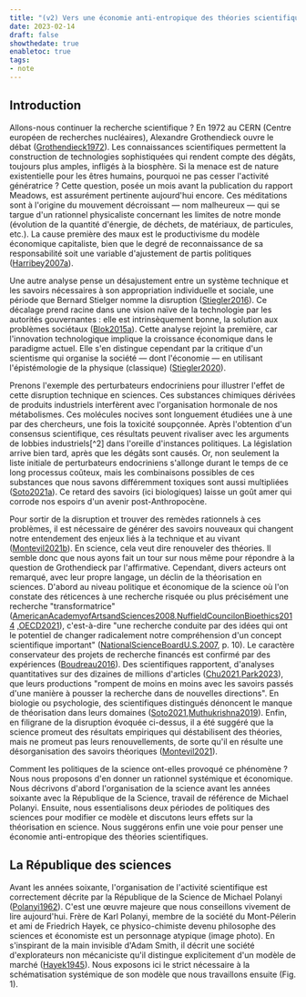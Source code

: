 ```yaml
---
title: "(v2) Vers une économie anti-entropique des théories scientifiques"
date: 2023-02-14
draft: false
showthedate: true
enabletoc: true
tags:
- note
---
```


## Introduction 

Allons-nous continuer la recherche scientifique ? En 1972 au CERN (Centre européen de recherches nucléaires), Alexandre Grothendieck ouvre le débat ([Grothendieck1972](reference/Grothendieck1972.md)). Les connaissances scientifiques permettent la construction de technologies sophistiquées qui rendent compte des dégâts, toujours plus amples, infligés à la biosphère. Si la menace est de nature existentielle pour les êtres humains, pourquoi ne pas cesser l'activité génératrice ? Cette question, posée un mois avant la publication du rapport Meadows, est assurément pertinente aujourd'hui encore. Ces méditations sont à l'origine du mouvement décroissant — nom malheureux — qui se targue d'un rationnel physicaliste concernant les limites de notre monde (évolution de la quantité d'énergie, de déchets, de matériaux, de particules, etc.). La cause première des maux est le productivisme du modèle économique capitaliste, bien que le degré de reconnaissance de sa responsabilité soit une variable d'ajustement de partis politiques ([Harribey2007a](reference/Harribey2007a.md)). 

Une autre analyse pense un désajustement entre un système technique et les savoirs nécessaires à son appropriation individuelle et sociale, une période que Bernard Stielger nomme la disruption ([Stiegler2016](reference/Stiegler2016.md)). Ce décalage prend racine dans une vision naïve de la technologie par les autorités gouvernantes : elle est intrinsèquement bonne, la solution aux problèmes sociétaux ([Blok2015a](reference/Blok2015a.md)). Cette analyse rejoint la première, car l'innovation technologique implique la croissance économique dans le paradigme actuel. Elle s'en distingue cependant par la critique d'un scientisme qui organise la société — dont l'économie — en utilisant l'épistémologie de la physique (classique) ([Stiegler2020](reference/Stiegler2020.md)). 

Prenons l'exemple des perturbateurs endocriniens pour illustrer l'effet de cette disruption technique en sciences. Ces substances chimiques dérivées de produits industriels interfèrent avec l'organisation hormonale de nos métabolismes. Ces molécules nocives sont longuement étudiées une à une par des chercheurs, une fois la toxicité soupçonnée. Après l'obtention d'un consensus scientifique, ces résultats peuvent rivaliser avec les arguments de lobbies industriels[^2] dans l'oreille d'instances politiques. La législation arrive bien tard, après que les dégâts sont causés. Or, non seulement la liste initiale de perturbateurs endocriniens s'allonge durant le temps de ce long processus coûteux, mais les combinaisons possibles de ces substances que nous savons différemment toxiques sont aussi multipliées ([Soto2021a](reference/Soto2021a.md)). Ce retard des savoirs (ici biologiques) laisse un goût amer qui corrode nos espoirs d'un avenir post-Anthropocène.

Pour sortir de la disruption et trouver des remèdes rationnels à ces problèmes, il est nécessaire de générer des savoirs nouveaux qui changent notre entendement des enjeux liés à la technique et au vivant ([Montevil2021b](reference/Montevil2021b.md)). En science, cela veut dire renouveler des théories. Il semble donc que nous ayons fait un tour sur nous même pour répondre à la question de Grothendieck par l'affirmative. Cependant, divers acteurs ont remarqué, avec leur propre langage, un déclin de la théorisation en sciences. D'abord au niveau politique et économique de la science où l'on constate des réticences à une recherche risquée ou plus précisément une recherche "transformatrice" ([AmericanAcademyofArtsandSciences2008](reference/AmericanAcademyofArtsandSciences2008.md),[NuffieldCouncilonBioethics2014](reference/NuffieldCouncilonBioethics2014.md) ,[OECD2021](reference/OECD2021.md)), c'est-à-dire "une recherche conduite par des idées qui ont le potentiel de changer radicalement notre compréhension d'un concept scientifique important" ([NationalScienceBoardU.S.2007](reference/NationalScienceBoardU.S.2007.md), p. 10). Le caractère conservateur des projets de recherche financés est confirmé par des expériences ([Boudreau2016](reference/Boudreau2016.md)). Des scientifiques rapportent, d'analyses quantitatives sur des dizaines de millions d'articles ([Chu2021](reference/Chu2021.md),[Park2023](reference/Park2023.md)), que leurs productions "rompent de moins en moins avec les savoirs passés d'une manière à pousser la recherche dans de nouvelles directions". En biologie ou psychologie, des scientifiques distingués dénoncent le manque de théorisation dans leurs domaines ([Soto2021](reference/Soto2021.md),[Muthukrishna2019](reference/Muthukrishna2019.md)). Enfin, en filigrane de la disruption évoquée ci-dessus, il a été suggéré que la science promeut des résultats empiriques qui déstabilisent des théories, mais ne promeut pas leurs renouvellements, de sorte qu'il en résulte une désorganisation des savoirs théoriques ([Montevil2021](reference/Montevil2021.md)). 

Comment les politiques de la science ont-elles provoqué ce phénomène ? Nous nous proposons d'en donner un rationnel systémique et économique. Nous décrivons d'abord l'organisation de la science avant les années soixante avec la République de la Science, travail de référence de Michael Polanyi. Ensuite, nous essentialisons deux périodes de politiques des sciences pour modifier ce modèle et discutons leurs effets sur la théorisation en science. Nous suggérons enfin une voie pour penser une économie anti-entropique des théories scientifiques.


## La République des sciences 

Avant les années soixante, l'organisation de l'activité scientifique est correctement décrite par la République de la Science de Michael Polanyi ([Polanyi1962](reference/Polanyi1962.md)). C'est une œuvre majeure que nous conseillons vivement de lire aujourd'hui. Frère de Karl Polanyi, membre de la société du Mont-Pélerin et ami de Friedrich Hayek, ce physico-chimiste devenu philosophe des sciences et économiste est un personnage atypique (image photo). En s'inspirant de la main invisible d'Adam Smith, il décrit une société d'explorateurs non mécaniciste qu'il distingue explicitement d'un modèle de marché ([Hayek1945](reference/Hayek1945.md)). Nous exposons ici le strict nécessaire à la schématisation systémique de son modèle que nous travaillons ensuite (Fig. 1).